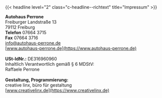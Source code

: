 ---
---

{{< headline level="2" class="c-headline--richtext" title="Impressum" >}}

**Autohaus Perrone**  
Freiburger Landstraße 13  
79112 Freiburg  
**Telefon** 07664 3715  
**Fax** 07664 3716  
[info@autohaus-perrone.de](mailto:info@autohaus-perrone.de)  
[www.autohaus-perrone.de](https://www.autohaus-perrone.de)
<br><br>
**USt-IdNr.:** DE316960960  
Inhaltlich Verantwortlich gemäß § 6 MDStV:  
Raffaele Perrone
<br><br>
**Gestaltung, Programmierung:**  
creative linx, büro für gestaltung  
[www.creativelinx.de](https://www.creativelinx.de)
